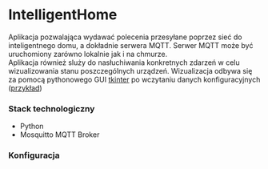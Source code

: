 # IntelligentHome

Aplikacja pozwalająca wydawać polecenia przesyłane poprzez sieć do inteligentnego domu, a dokładnie serwera MQTT.
Serwer MQTT może być uruchomiony zarówno lokalnie jak i na chmurze. <br>
Aplikacja również sluży do nasłuchiwania konkretnych zdarzeń w celu wizualizowania stanu poszczególnych urządzeń.
Wizualizacja odbywa się za pomocą pythonowego GUI [tkinter](https://docs.python.org/3/library/tkinter.html) po wczytaniu danych konfiguracyjnych ([przykład](https://github.com/nazkord/IntelligentHome/blob/master/configParser.py))

### Stack technologiczny
- Python
- Mosquitto MQTT Broker

### Konfiguracja
